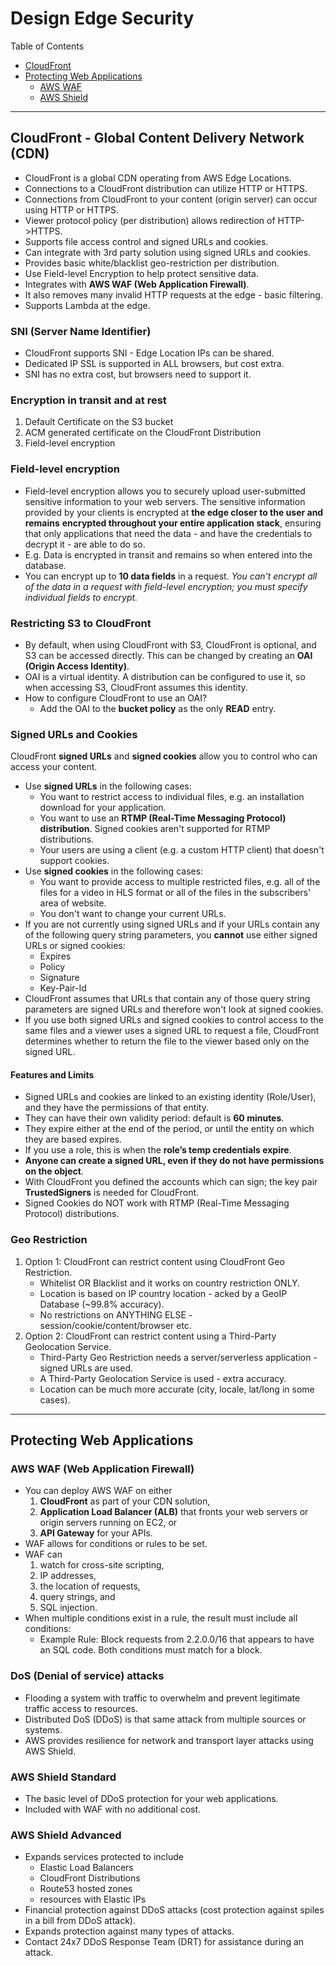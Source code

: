 # Design Edge Security

Table of Contents
- [CloudFront](#cloudfront---global-content-delivery-network-cdn)
- [Protecting Web Applications](#protecting-web-applications)
  - [AWS WAF](#aws-waf-web-application-firewall)
  - [AWS Shield](#aws-shield-standard)

---

## CloudFront - Global Content Delivery Network (CDN)

- CloudFront is a global CDN operating from AWS Edge Locations.
- Connections to a CloudFront distribution can utilize HTTP or HTTPS.
- Connections from CloudFront to your content (origin server) can occur using HTTP or HTTPS.
- Viewer protocol policy (per distribution) allows redirection of HTTP->HTTPS.
- Supports file access control and signed URLs and cookies.
- Can integrate with 3rd party solution using signed URLs and cookies.
- Provides basic white/blacklist geo-restriction per distribution.
- Use Field-level Encryption to help protect sensitive data.
- Integrates with **AWS WAF (Web Application Firewall)**.
- It also removes many invalid HTTP requests at the edge - basic filtering.
- Supports Lambda at the edge.

### SNI (Server Name Identifier)
- CloudFront supports SNI - Edge Location IPs can be shared.
- Dedicated IP SSL is supported in ALL browsers, but cost extra.
- SNI has no extra cost, but browsers need to support it.

### Encryption in transit and at rest
1. Default Certificate on the S3 bucket
2. ACM generated certificate on the CloudFront Distribution
3. Field-level encryption

### Field-level encryption
- Field-level encryption allows you to securely upload user-submitted sensitive information to your web servers. 
  The sensitive information provided by your clients is encrypted at **the edge closer to the user and remains**
  **encrypted throughout your entire application stack**, ensuring that only applications that need the data - 
  and have the credentials to decrypt it - are able to do so.
- E.g. Data is encrypted in transit and remains so when entered into the database.
- You can encrypt up to **10 data fields** in a request. *You can't encrypt all of the data in a request with*
 *field-level encryption; you must specify individual fields to encrypt.*

### Restricting S3 to CloudFront
- By default, when using CloudFront with S3, CloudFront is optional, and S3 can be accessed directly. 
  This can be changed by creating an **OAI (Origin Access Identity)**.
- OAI is a virtual identity. A distribution can be configured to use it, so when accessing S3, CloudFront assumes
  this identity.
- How to configure CloudFront to use an OAI?
  - Add the OAI to the **bucket policy** as the only **READ** entry.

### Signed URLs and Cookies
CloudFront **signed URLs** and **signed cookies** allow you to control who can access your content. 
- Use **signed URLs** in the following cases:
  - You want to restrict access to individual files, e.g. an installation download for your application.
  - You want to use an **RTMP (Real-Time Messaging Protocol) distribution**. Signed cookies aren't supported for
    RTMP distributions.
  - Your users are using a client (e.g. a custom HTTP client) that doesn't support cookies.
- Use **signed cookies** in the following cases:
  - You want to provide access to multiple restricted files, e.g. all of the files for a video in HLS format or
    all of the files in the subscribers' area of website.
  - You don't want to change your current URLs.
- If you are not currently using signed URLs and if your URLs contain any of the following query string parameters,
  you **cannot** use either signed URLs or signed cookies:
  - Expires
  - Policy
  - Signature
  - Key-Pair-Id
- CloudFront assumes that URLs that contain any of those query string parameters are signed URLs and therefore
  won't look at signed cookies.
- If you use both signed URLs and signed cookies to control access to the same files and a viewer uses a signed URL
  to request a file, CloudFront determines whether to return the file to the viewer based only on the signed URL.

#### Features and Limits
- Signed URLs and cookies are linked to an existing identity (Role/User), and they have the permissions of that entity.
- They can have their own validity period: default is **60 minutes**.
- They expire either at the end of the period, or until the entity on which they are based expires.
- If you use a role, this is when the **role’s temp credentials expire**.
- **Anyone can create a signed URL, even if they do not have permissions on the object**.
- With CloudFront you defined the accounts which can sign; the key pair **TrustedSigners** is needed for CloudFront.
- Signed Cookies do NOT work with RTMP (Real-Time Messaging Protocol) distributions.
	
### Geo Restriction
1. Option 1:  CloudFront can restrict content using CloudFront Geo Restriction.
   - Whitelist OR Blacklist and it works on country restriction ONLY.
   - Location is based on IP country location - acked by a GeoIP Database (~99.8% accuracy).
   - No restrictions on ANYTHING ELSE - session/cookie/content/browser etc.
2. Option 2:  CloudFront can restrict content using a Third-Party Geolocation Service.
   - Third-Party Geo Restriction needs a server/serverless application - signed URLs are used.
   - A Third-Party Geolocation Service is used - extra accuracy.
   - Location can be much more accurate (city, locale, lat/long in some cases).

---

## Protecting Web Applications

### AWS WAF (Web Application Firewall)
- You can deploy AWS WAF on either
  1. **CloudFront** as part of your CDN solution,
  2. **Application Load Balancer (ALB)** that fronts your web servers or origin servers running on EC2, or
  3. **API Gateway** for your APIs.
- WAF allows for conditions or rules to be set.
- WAF can 
  1. watch for cross-site scripting, 
  2. IP addresses,
  3. the location of requests,
  4. query strings, and 
  5. SQL injection.
- When multiple conditions exist in a rule, the result must include all conditions:
  - Example Rule: Block requests from 2.2.0.0/16 that appears to have an SQL code.
    Both conditions must match for a block.

### DoS (Denial of service) attacks
- Flooding a system with traffic to overwhelm and prevent legitimate traffic access to resources.
- Distributed DoS (DDoS) is that same attack from multiple sources or systems.
- AWS provides resilience for network and transport layer attacks using AWS Shield. 

### AWS Shield Standard
- The basic level of DDoS protection for your web applications.
- Included with WAF with no additional cost.

### AWS Shield Advanced
- Expands services protected to include 
  - Elastic Load Balancers
  - CloudFront Distributions
  - Route53 hosted zones
  - resources with Elastic IPs
- Financial protection against DDoS attacks (cost protection against spiles in a bill from DDoS attack).
- Expands protection against many types of attacks.
- Contact 24x7 DDoS Response Team (DRT) for assistance during an attack.
